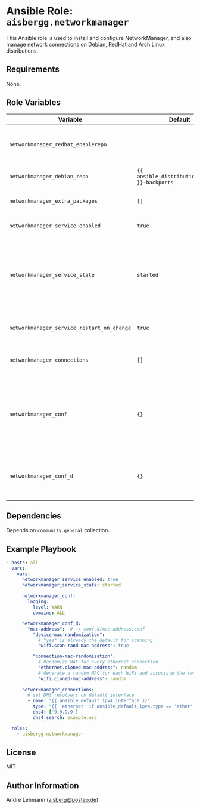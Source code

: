 # Ansible Role: `aisbergg.networkmanager`

This Ansible role is used to install and configure NetworkManager, and also manage network connections on Debian, RedHat and Arch Linux distributions.

## Requirements

None.

## Role Variables

| Variable | Default  | Comments |
|----------|----------|----------|
| `networkmanager_redhat_enablerepo` |  | Repository to enable while installing NetworkManager. Applies only to RedHat systems. |
| `networkmanager_debian_repo` | `{{ ansible_distribution_release }}-backports` | Repository used for installation. Applies only to Debian systems. |
| `networkmanager_extra_packages` | `[]` | List of additional packages to be installed, e.g. `wireguard`. |
| `networkmanager_service_enabled` | `true` | Enable the NetworkManager service. |
| `networkmanager_service_state` | `started` | Manage the state of the NetworkManager service</br>Choices: <ul><li>reloaded</li><li>restarted</li><li>started</li><li>stopped</li></ul> |
| `networkmanager_service_restart_on_change` | `true` | Restart NetworkManager service on configuration changes. |
| `networkmanager_connections` | `[]` | List of network connections. The parameters can be looked up [here](https://docs.ansible.com/ansible/latest/collections/community/general/nmcli_module.html). |
| `networkmanager_conf` | `{}` | Main NetworkManager configuration. Available options can be found in the [NetworkManager.conf.5](https://man.archlinux.org/man/NetworkManager.conf.5.en) manpage. The options need to be provided as key-value pairs. See Example Section below for the correct syntax. |
| `networkmanager_conf_d` | `{}` | List of NetworkManager configurations, that will be put into the `conf.d/` directory. See Example Section below for the correct syntax. |

## Dependencies

Depends on `community.general` collection.

## Example Playbook

```yaml
- hosts: all
  vars: 
    vars:
      networkmanager_service_enabled: true
      networkmanager_service_state: started
      
      networkmanager_conf:
        logging:
          level: WARN
          domains: ALL

      networkmanager_conf_d:
        "mac-address":  # -> conf.d/mac-address.conf
          "device-mac-randomization":
            # "yes" is already the default for scanning
            "wifi.scan-rand-mac-address": true

          "connection-mac-randomization":
            # Randomize MAC for every ethernet connection
            "ethernet.cloned-mac-address": random
            # Generate a random MAC for each WiFi and associate the two permanently.
            "wifi.cloned-mac-address": random
      
      networkmanager_connections:
        # set DNS resolvers on default interface
        - name: "{{ ansible_default_ipv4.interface }}"
          type: "{{ 'ethernet' if ansible_default_ipv4.type == 'ether' else omit }}"
          dns4: ['9.9.9.9']
          dns4_search: example.org

  roles:
    - aisbergg.networkmanager
```

## License

MIT

## Author Information

Andre Lehmann (aisberg@posteo.de)
